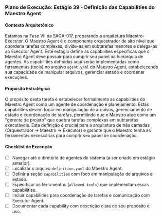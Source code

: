 ### Plano de Execução: Estágio 39 - Definição das Capabilities do Maestro Agent

#### Contexto Arquitetônico

Estamos na Fase VII da SAGA-017, preparando a arquitetura Maestro-Executor. O Maestro Agent é o componente orquestrador de alto nível que coordena tarefas complexas, divide-as em subtarefas menores e delega-as ao Executor Agent. Este estágio define as capabilities específicas que o Maestro Agent deve possuir para cumprir seu papel na hierarquia de agentes. As capabilities definidas aqui serão implementadas como ferramentas (tools) no arquivo `agent.yaml` do Maestro Agent, estabelecendo sua capacidade de manipular arquivos, gerenciar estado e coordenar execuções.

#### Propósito Estratégico

O propósito desta tarefa é estabelecer formalmente as capabilities do Maestro Agent como um agente de coordenação e planejamento. Estas capabilities devem focar em manipulação de arquivos, gerenciamento de estado e coordenação de tarefas, permitindo que o Maestro atue como um "gerente de projeto" que quebra tarefas complexas em subtarefas executáveis. Esta definição é crucial para a arquitetura de três camadas (Orquestrador -> Maestro -> Executor) e garante que o Maestro tenha as ferramentas necessárias para cumprir seu papel de coordenação.

#### Checklist de Execução

- [ ] Navegar até o diretório de agentes do sistema (a ser criado em estágio anterior).
- [ ] Localizar o arquivo `definition.yaml` do Maestro Agent.
- [ ] Definir a seção `capabilities` com foco em manipulação de arquivos e estado.
- [ ] Especificar as ferramentas (`allowed_tools`) que implementam essas capabilities.
- [ ] Incluir capabilities para coordenação de tarefas e comunicação com Executor Agent.
- [ ] Documentar cada capability com descrição clara de seu propósito e uso.
